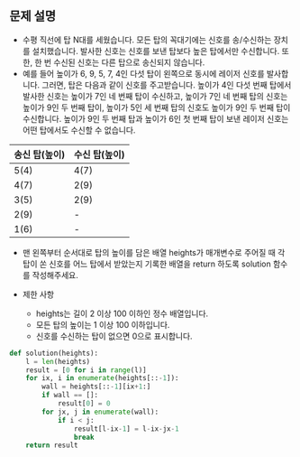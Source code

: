 ## 문제 설명
- 수평 직선에 탑 N대를 세웠습니다. 모든 탑의 꼭대기에는 신호를 송/수신하는 장치를 설치했습니다. 발사한 신호는 신호를 보낸 탑보다 높은 탑에서만 수신합니다. 또한, 한 번 수신된 신호는 다른 탑으로 송신되지 않습니다.
- 예를 들어 높이가 6, 9, 5, 7, 4인 다섯 탑이 왼쪽으로 동시에 레이저 신호를 발사합니다. 그러면, 탑은 다음과 같이 신호를 주고받습니다. 높이가 4인 다섯 번째 탑에서 발사한 신호는 높이가 7인 네 번째 탑이 수신하고, 높이가 7인 네 번째 탑의 신호는 높이가 9인 두 번째 탑이, 높이가 5인 세 번째 탑의 신호도 높이가 9인 두 번째 탑이 수신합니다. 높이가 9인 두 번째 탑과 높이가 6인 첫 번째 탑이 보낸 레이저 신호는 어떤 탑에서도 수신할 수 없습니다.

| 송신 탑(높이)         | 수신 탑(높이)         |
| :------------------- | :------------------- |
| 5(4)                 | 4(7)                 |
| 4(7)                 | 2(9)                 |
| 3(5)                 | 2(9)                 |
| 2(9)                 | -                    |
| 1(6)                 | -                    |

- 맨 왼쪽부터 순서대로 탑의 높이를 담은 배열 heights가 매개변수로 주어질 때 각 탑이 쏜 신호를 어느 탑에서 받았는지 기록한 배열을 return 하도록 solution 함수를 작성해주세요.

- 제한 사항
  - heights는 길이 2 이상 100 이하인 정수 배열입니다.
  - 모든 탑의 높이는 1 이상 100 이하입니다.
  - 신호를 수신하는 탑이 없으면 0으로 표시합니다.

```python
def solution(heights):
    l = len(heights)
    result = [0 for i in range(l)]
    for ix, i in enumerate(heights[::-1]):
        wall = heights[::-1][ix+1:]
        if wall == []:
            result[0] = 0
        for jx, j in enumerate(wall):
            if i < j:
                result[l-ix-1] = l-ix-jx-1
                break
    return result
```
